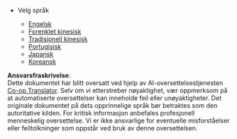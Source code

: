<!--
CO_OP_TRANSLATOR_METADATA:
{
  "original_hash": "b918f72764505b503a4c2889a438b8d7",
  "translation_date": "2025-05-20T11:22:47+00:00",
  "source_file": "docs/_navbar.md",
  "language_code": "no"
}
-->
* Velg språk

    * [Engelsk](../../../../../../..)
    * [Forenklet kinesisk](../../../../../../../translations/cn)
    * [Tradisjonell kinesisk](../../../../../../../translations/tw)
    * [Portugisisk](../../../../../../../translations/pt-br)
    * [Japansk](../../../../../../../translations/ja-jp)
    * [Koreansk](../../../../../../../translations/ko)

**Ansvarsfraskrivelse**:  
Dette dokumentet har blitt oversatt ved hjelp av AI-oversettelsestjenesten [Co-op Translator](https://github.com/Azure/co-op-translator). Selv om vi etterstreber nøyaktighet, vær oppmerksom på at automatiserte oversettelser kan inneholde feil eller unøyaktigheter. Det originale dokumentet på dets opprinnelige språk bør betraktes som den autoritative kilden. For kritisk informasjon anbefales profesjonell menneskelig oversettelse. Vi er ikke ansvarlige for eventuelle misforståelser eller feiltolkninger som oppstår ved bruk av denne oversettelsen.